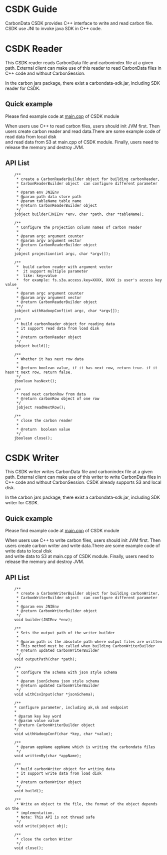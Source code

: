 <!--
    Licensed to the Apache Software Foundation (ASF) under one or more 
    contributor license agreements.  See the NOTICE file distributed with
    this work for additional information regarding copyright ownership. 
    The ASF licenses this file to you under the Apache License, Version 2.0
    (the "License"); you may not use this file except in compliance with 
    the License.  You may obtain a copy of the License at

      http://www.apache.org/licenses/LICENSE-2.0
    
    Unless required by applicable law or agreed to in writing, software 
    distributed under the License is distributed on an "AS IS" BASIS, 
    WITHOUT WARRANTIES OR CONDITIONS OF ANY KIND, either express or implied.
    See the License for the specific language governing permissions and 
    limitations under the License.
-->

# CSDK Guide

CarbonData CSDK provides C++ interface to write and read carbon file. 
CSDK use JNI to invoke java SDK in C++ code.


# CSDK Reader
This CSDK reader reads CarbonData file and carbonindex file at a given path.
External client can make use of this reader to read CarbonData files in C++ 
code and without CarbonSession.


In the carbon jars package, there exist a carbondata-sdk.jar, 
including SDK reader for CSDK.
## Quick example

Please find example code at  [main.cpp](https://github.com/apache/carbondata/blob/master/store/CSDK/test/main.cpp) of CSDK module  

When users use C++ to read carbon files, users should init JVM first. Then users create 
carbon reader and read data.There are some example code of read data from local disk  
and read data from S3 at main.cpp of CSDK module.  Finally, users need to 
release the memory and destroy JVM.

## API List
```
    /**
     * create a CarbonReaderBuilder object for building carbonReader,
     * CarbonReaderBuilder object  can configure different parameter
     *
     * @param env JNIEnv
     * @param path data store path
     * @param tableName table name
     * @return CarbonReaderBuilder object
     */
    jobject builder(JNIEnv *env, char *path, char *tableName);

    /**
     * Configure the projection column names of carbon reader
     *
     * @param argc argument counter
     * @param argv argument vector
     * @return CarbonReaderBuilder object
     */
    jobject projection(int argc, char *argv[]);

    /**
     *  build carbon reader with argument vector
     *  it support multiple parameter
     *  like: key=value
     *  for example: fs.s3a.access.key=XXXX, XXXX is user's access key value
     *
     * @param argc argument counter
     * @param argv argument vector
     * @return CarbonReaderBuilder object
     **/
    jobject withHadoopConf(int argc, char *argv[]);

    /**
     * build carbonReader object for reading data
     * it support read data from load disk
     *
     * @return carbonReader object
     */
    jobject build();

    /**
     * Whether it has next row data
     *
     * @return boolean value, if it has next row, return true. if it hasn't next row, return false.
     */
    jboolean hasNext();

    /**
     * read next carbonRow from data
     * @return carbonRow object of one row
     */
     jobject readNextRow();

    /**
     * close the carbon reader
     *
     * @return  boolean value
     */
    jboolean close();

```

# CSDK Writer
This CSDK writer writes CarbonData file and carbonindex file at a given path. 
External client can make use of this writer to write CarbonData files in C++ 
code and without CarbonSession. CSDK already supports S3 and local disk.

In the carbon jars package, there exist a carbondata-sdk.jar, 
including SDK writer for CSDK. 

## Quick example
Please find example code at  [main.cpp](https://github.com/apache/carbondata/blob/master/store/CSDK/test/main.cpp) of CSDK module  

When users use C++ to write carbon files, users should init JVM first. Then users create 
carbon writer and write data.There are some example code of write data to local disk  
and write data to S3 at main.cpp of CSDK module.  Finally, users need to 
release the memory and destroy JVM.

## API List

```
    /**
     * create a CarbonWriterBuilder object for building carbonWriter,
     * CarbonWriterBuilder object  can configure different parameter
     *
     * @param env JNIEnv
     * @return CarbonWriterBuilder object
     */
    void builder(JNIEnv *env);
```
```
    /**
     * Sets the output path of the writer builder
     *
     * @param path is the absolute path where output files are written
     * This method must be called when building CarbonWriterBuilder
     * @return updated CarbonWriterBuilder
     */
    void outputPath(char *path);
```
```
    /**
     * configure the schema with json style schema
     *
     * @param jsonSchema json style schema
     * @return updated CarbonWriterBuilder
     */
    void withCsvInput(char *jsonSchema);
```
```
    /**
    * configure parameter, including ak,sk and endpoint
    *
    * @param key key word
    * @param value value
    * @return CarbonWriterBuilder object
    */
    void withHadoopConf(char *key, char *value);
```
```
    /**
     * @param appName appName which is writing the carbondata files
     */
    void writtenBy(char *appName);
```
```
    /**
     * build carbonWriter object for writing data
     * it support write data from load disk
     *
     * @return carbonWriter object
     */
    void build();
```
```
    /**
     * Write an object to the file, the format of the object depends on the
     * implementation.
     * Note: This API is not thread safe
     */
    void write(jobject obj);
```
```
    /**
     * close the carbon Writer
     */
    void close();
```